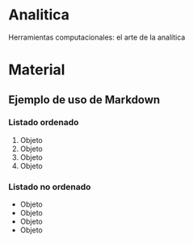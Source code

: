 # Analitica
Herramientas computacionales: el arte de la analítica

# Material
## Ejemplo de uso de Markdown
### Listado ordenado

1. Objeto
2. Objeto
3. Objeto
4. Objeto

### Listado no ordenado

- Objeto
- Objeto
- Objeto
- Objeto
